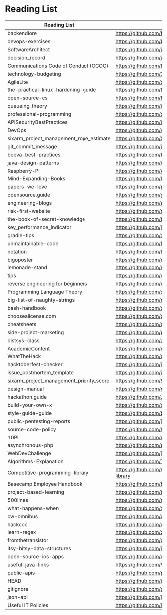 # Reading List

| Reading List  |                          URL                                                           |
|---------------|----------------------------------------------------------------------------------------|
|backendlore|https://github.com/fpereiro/backendlore|
|devops-exercises|https://github.com/bregman-arie/devops-exercises|
|SoftwareArchitect|https://github.com/justinamiller/SoftwareArchitect|
|decision_record|https://github.com/joelparkerhenderson/decision_record|
|Communications Code of Conduct (CCOC)|https://github.com/PublicisSapient/ccoc|
|technology-budgeting|https://github.com/18F/technology-budgeting|
|AgileLite|https://github.com/davebs/AgileLite|
|the-practical-linux-hardening-guide|https://github.com/trimstray/the-practical-linux-hardening-guide|
|open-source-cs|https://github.com/ForrestKnight/open-source-cs|
|queueing_theory|https://github.com/joelparkerhenderson/queueing_theory|
|professional-programming|https://github.com/charlax/professional-programming|
|APISecurityBestPractices|https://github.com/GitGuardian/APISecurityBestPractices|
|DevOps|https://github.com/yangjunyan/DevOps|
|sixarm_project_management_rope_estimate|https://github.com/SixArm/sixarm_project_management_rope_estimate|
|git_commit_message|https://github.com/joelparkerhenderson/git_commit_message|
|beeva-best-practices|https://github.com/beeva-enriqueotero/beeva-best-practices|
|java-design-patterns|https://github.com/iluwatar/java-design-patterns|
|Raspberry-Pi|https://github.com/wtsxDev/Raspberry-Pi|
|Mind-Expanding-Books|https://github.com/hackerkid/Mind-Expanding-Books|
|papers-we-love|https://github.com/papers-we-love/papers-we-love|
|opensource.guide|https://github.com/github/opensource.guide|
|engineering-blogs|https://github.com/aaronwinter/engineering-blogs|
|risk-first-website|https://github.com/risk-first/website|
|the-book-of-secret-knowledge|https://github.com/trimstray/the-book-of-secret-knowledge|
|key_performance_indicator|https://github.com/joelparkerhenderson/key_performance_indicator|
|gradle-tips|https://github.com/alikslee/gradle-tips|
|unmaintainable-code|https://github.com/Droogans/unmaintainable-code|
|notation|https://github.com/hypotext/notation|
|bigoposter|https://github.com/ro31337/bigoposter|
|lemonade-stand|https://github.com/nayafia/lemonade-stand|
|tips|https://github.com/git-tips/tips|
|reverse engineering for beginners|https://github.com/wangyif2/RE-for-beginners|
|Programming Language Theory|https://github.com/steshaw/plt|
|big-list-of-naughty-strings|https://github.com/minimaxir/big-list-of-naughty-strings|
|bash-handbook|https://github.com/denysdovhan/bash-handbook|
|choosealicense.com|https://github.com/github/choosealicense.com|
|cheatsheets|https://github.com/rstacruz/cheatsheets|
|side-project-marketing|https://github.com/portable-cto/side-project-marketing|
|distsys-class|https://github.com/aphyr/distsys-class|
|AcademicContent|https://github.com/microsoft/AcademicContent|
|WhatTheHack|https://github.com/microsoft/WhatTheHack|
|hacktoberfest-checker|https://github.com/jenkoian/hacktoberfest-checker|
|issue_postmortem_template|https://github.com/joelparkerhenderson/issue_postmortem_template|
|sixarm_project_management_priority_score|https://github.com/SixArm/sixarm_project_management_priority_score|
|design-manual|https://github.com/redhat-developer/design-manual|
|hackathon.guide|https://github.com/JoshData/hackathon.guide|
|build-your-own-x|https://github.com/danistefanovic/build-your-own-x|
|style-guide-guide|https://github.com/bradfrost/style-guide-guide|
|public-pentesting-reports|https://github.com/juliocesarfort/public-pentesting-reports|
|source-code-policy|https://github.com/WhiteHouse/source-code-policy|
|10PL|https://github.com/nuprl/10PL|
|asynchronous-php|https://github.com/elazar/asynchronous-php|
|WebDevChallenge|https://github.com/jlem/WebDevChallenge|
|Algorithms-Explanation|https://github.com/TheAlgorithms/Algorithms-Explanation| 
|Competitive-programming-library|https://github.com/AhmadElsagheer/Competitive-programming-library| 
|Basecamp Employee Handbook|https://github.com/basecamp/handbook| 
|project-based-learning|https://github.com/tuvtran/project-based-learning| 
|500lines|https://github.com/aosabook/500lines| 
|what-happens-when|https://github.com/alex/what-happens-when| 
|cw-omnibus|https://github.com/commonsguy/cw-omnibus| 
|hackcoc|https://github.com/cbetta/hackcoc|
|learn-regex|https://github.com/ziishaned/learn-regex|
|fromthetransistor|https://github.com/geohot/fromthetransistor|
|itsy-bitsy-data-structures|https://github.com/jamiebuilds/itsy-bitsy-data-structures|
|open-source-ios-apps|https://github.com/dkhamsing/open-source-ios-apps|
|useful-java-links|https://github.com/Vedenin/useful-java-links|
|public-apis|https://github.com/public-apis/public-apis|
|HEAD|https://github.com/joshbuchea/HEAD|
|gitignore|https://github.com/github/gitignore|
|json-api|https://github.com/json-api/json-api|
|Useful IT Policies|https://github.com/lfit/itpol|























